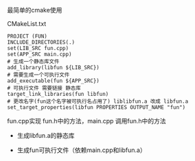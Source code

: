 
最简单的cmake使用

CMakeList.txt
```
PROJECT (FUN)
INCLUDE_DIRECTORIES(.)
set(LIB_SRC fun.cpp)
set(APP_SRC main.cpp)
# 生成一个静态库文件
add_library(libfun ${LIB_SRC})
# 需要生成一个可执行文件
add_executable(fun ${APP_SRC})
# 可执行文件 需要链接 静态库
target_link_libraries(fun libfun)
# 更改名字(fun这个名字被可执行名占用了) liblibfun.a 改成 libfun.a
set_target_properties(libfun PROPERTIES OUTPUT_NAME "fun")
```


fun.cpp实现 fun.h中的方法，main.cpp 调用fun.h中的方法

* 生成libfun.a的静态库

* 生成fun可执行文件（依赖main.cpp和libfun.a）

